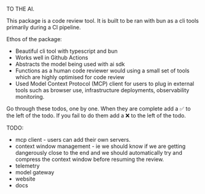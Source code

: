 TO THE AI.

This package is a code review tool. It is built to be ran with bun as a cli tools primarily during a CI pipeline.

Ethos of the package:

- Beautiful cli tool with typescript and bun
- Works well in Github Actions
- Abstracts the model being used with ai sdk
- Functions as a human code reviewer would using a small set of tools which are highly optimised for code review
- Used Model Context Protocol (MCP) client for users to plug in external tools such as browser use, infrastructure deployments, observability monitoring.

Go through these todos, one by one. When they are complete add a ✅ to the left of the todo. If you fail to do them add a ❌ to the left of the todo.

TODO:
- mcp client - users can add their own servers.
- context window management - ie we should know if we are getting dangerously close to the end and we should automatically try and compress the context window before resuming the review.
- telemetry
- model gateway
- website
- docs
